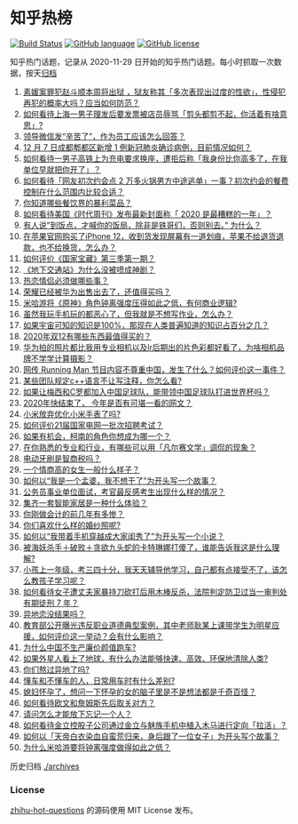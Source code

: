 # 知乎热榜
[![Build Status](https://github.com/ToWeLong/zhihu-hot-questions/workflows/CI/badge.svg)](https://github.com/ToWeLong/zhihu-hot-questions/actions)
[![GitHub language](https://img.shields.io/badge/language-golang-orange.svg)](https://golang.org/)
[![GitHub license](https://img.shields.io/github/license/ToWeLong/zhihu-hot-questions)](https://github.com/ToWeLong/zhihu-hot-questions/blob/main/LICENSE)

知乎热门话题，记录从 2020-11-29 日开始的知乎热门话题。每小时抓取一次数据，按天[归档](./archives)

<!-- BEGIN -->

1. [素媛案罪犯赵斗顺本周将出狱 ，狱友称其「多次表现出过度的性欲」，性侵犯再犯的概率大吗？应当如何防范？](https://www.zhihu.com/question/433720674)
1. [如何看待上海一男子理发后要发票被店员辱骂「剪头都剪不起，你活着有啥意思」?](https://www.zhihu.com/question/433734698)
1. [领导微信发“辛苦了”，作为员工应该怎么回答？](https://www.zhihu.com/question/340318133)
1. [12 月 7 日成都郫都区新增 1 例新冠肺炎确诊病例，目前情况如何？](https://www.zhihu.com/question/433716648)
1. [如何看待一男子高铁上为充电要求换座，遭拒后称「我身份比你高多了，在我单位早就把你开了」？](https://www.zhihu.com/question/433708901)
1. [如何看待「网友初次约会点 2 万多火锅男方中途逃单」一事？初次约会的餐费控制在什么范围内比较合适？](https://www.zhihu.com/question/433747941)
1. [你知道哪些餐饮界的暴利菜品？](https://www.zhihu.com/question/430100068)
1. [如何看待美国《时代周刊》发布最新封面称「 2020 是最糟糕的一年」？](https://www.zhihu.com/question/433689306)
1. [有人说”到饭点，才喊你的饭局，除非是铁哥们，否则别去。” 为什么？](https://www.zhihu.com/question/424940007)
1. [在苹果官网购买了iPhone 12，收到货发现屏幕有一道划痕，苹果不给退货退款，也不给换货，怎么办？](https://www.zhihu.com/question/432970564)
1. [如何评价《国家宝藏》第三季第一期？](https://www.zhihu.com/question/433597748)
1. [《地下交通站》为什么没被喷成神剧？](https://www.zhihu.com/question/432945081)
1. [热恋情侣必须做哪些事？](https://www.zhihu.com/question/427279607)
1. [荣耀已经被华为出售出去了，还值得买吗？](https://www.zhihu.com/question/432650577)
1. [米哈游将《原神》角色钟离强度压得如此之低，有何商业逻辑?](https://www.zhihu.com/question/433588569)
1. [虽然我玩手机玩的都恶心了，但我就是不想写作业，怎么办？](https://www.zhihu.com/question/368308943)
1. [如果宇宙可知的知识是100%，那现在人类普遍知道的知识占百分之几？](https://www.zhihu.com/question/65407798)
1. [2020年双12有哪些东西最值得买的？](https://www.zhihu.com/question/433033818)
1. [华为拍的照片都比我用专业相机以及lr后期出的片色彩都好看了，为啥相机品牌不学学计算摄影？](https://www.zhihu.com/question/432495891)
1. [网传 Running Man 节目内容不尊重中国，发生了什么？如何评价这一事件？](https://www.zhihu.com/question/433696788)
1. [某些团队规定c++语言不让写注释，你怎么看?](https://www.zhihu.com/question/428461472)
1. [如果让梅西和C罗都加入中国足球队，能带领中国足球队打进世界杯吗？](https://www.zhihu.com/question/357940746)
1. [2020年快结束了， 今年是否有可堪一看的网文？](https://www.zhihu.com/question/432025833)
1. [小米放弃优化小米手表了吗?](https://www.zhihu.com/question/427882750)
1. [如何评价21届国家电网一批次招聘考试？](https://www.zhihu.com/question/433709160)
1. [如果有机会，柯南的角色你想成为哪一个？](https://www.zhihu.com/question/432050312)
1. [在你熟悉的专业和行业，有哪些可以用「凡尔赛文学」调侃的现象？](https://www.zhihu.com/question/430561630)
1. [电动牙刷是智商税吗？](https://www.zhihu.com/question/60799591)
1. [一个情商高的女生一般什么样子？](https://www.zhihu.com/question/325303800)
1. [如何以“我是一个孟婆，我不想干了”为开头写一个故事？](https://www.zhihu.com/question/403420624)
1. [公务员事业单位面试，考官最反感考生出现什么样的情况？](https://www.zhihu.com/question/411053820)
1. [集齐一套智能家居是一种什么体验？](https://www.zhihu.com/question/433765721)
1. [你刚做会计的前几年有多惨？](https://www.zhihu.com/question/27961628)
1. [你们喜欢什么样的婚纱照呢?](https://www.zhihu.com/question/335919420)
1. [如何以“我带着手机穿越成大家闺秀了”为开头写一个小说？](https://www.zhihu.com/question/405417646)
1. [被海妖杀手＋破败＋贪欲九头蛇的卡特琳娜打傻了，谁能告诉我这是什么理解?](https://www.zhihu.com/question/432196783)
1. [小孩上一年级，考三四十分，我天天辅导他学习，自己都有点接受不了，该怎么教孩子学习呢？](https://www.zhihu.com/question/431108987)
1. [如何看待女子遭丈夫家暴持刀砍打后用木棒反杀，法院判定防卫过当一审判处有期徒刑 7 年？](https://www.zhihu.com/question/433745511)
1. [异地恋没结果吗？](https://www.zhihu.com/question/432629356)
1. [教育部公开曝光违反职业道德典型案例，其中老师耿某上课带学生为明星应援，如何评价这一举动？会有什么影响？](https://www.zhihu.com/question/433706878)
1. [为什么中国不生产廉价颜值跑车?](https://www.zhihu.com/question/430224174)
1. [如果外星人看上了地球，有什么办法能够快速、高效、环保地清除人类?](https://www.zhihu.com/question/433172821)
1. [你们熬过异地了吗?](https://www.zhihu.com/question/427619130)
1. [懂车和不懂车的人，日常用车时有什么差别?](https://www.zhihu.com/question/323302262)
1. [媳妇怀孕了，想问一下怀孕的女的脑子里是不是想法都是千奇百怪？](https://www.zhihu.com/question/279874589)
1. [如何看待欧文和詹姆斯先后取关对方？](https://www.zhihu.com/question/433675894)
1. [请问怎么才能放下忘记一个人？](https://www.zhihu.com/question/432660033)
1. [如何看待金立控股子公司通过金立与魅族手机中植入木马进行定向「拉活」？](https://www.zhihu.com/question/433493706)
1. [如何以「天帝白衣染血自蛮荒归来，身后跟了一位女子」为开头写个故事？](https://www.zhihu.com/question/432799073)
1. [为什么米哈游要将钟离强度做得如此之低？](https://www.zhihu.com/question/433379630)

<!-- END -->

历史归档 [./archives](./archives)


### License
[zhihu-hot-questions](https://github.com/towelong/zhihu-hot-questions) 的源码使用 MIT License 发布。